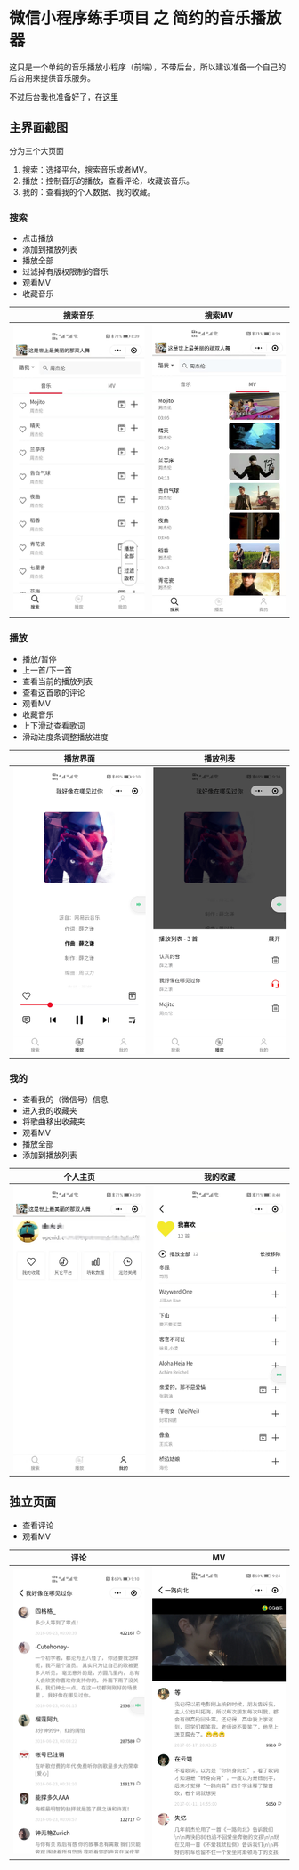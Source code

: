 # 微信小程序练手项目 之 简约的音乐播放器
这只是一个单纯的音乐播放小程序（前端），不带后台，所以建议准备一个自己的后台用来提供音乐服务。

不过后台我也准备好了，在[这里](https://github.com/jindada1/Relaxion)

## 主界面截图

分为三个大页面

1. 搜索：选择平台，搜索音乐或者MV。
2. 播放：控制音乐的播放，查看评论，收藏该音乐。
3. 我的：查看我的个人数据、我的收藏。

### 搜索

+ 点击播放
+ 添加到播放列表
+ 播放全部
+ 过滤掉有版权限制的音乐
+ 观看MV
+ 收藏音乐

搜索音乐             |  搜索MV       
:-------------------------:|:-------------------------:
![](readme/微信图片_20210312204346.jpg)  |  ![](readme/微信图片_20210312204404.jpg)

### 播放

+ 播放/暂停
+ 上一首/下一首
+ 查看当前的播放列表
+ 查看这首歌的评论
+ 观看MV
+ 收藏音乐
+ 上下滑动查看歌词
+ 滑动进度条调整播放进度

播放界面             |  播放列表       
:-------------------------:|:-------------------------:
![](readme/微信图片_20210312204409.jpg)  |  ![](readme/微信图片_20210312204438.jpg)

### 我的

+ 查看我的（微信号）信息
+ 进入我的收藏夹
+ 将歌曲移出收藏夹
+ 观看MV
+ 播放全部
+ 添加到播放列表

个人主页             |  我的收藏       
:-------------------------:|:-------------------------:
![](readme/微信图片_20210312204413.jpg)  |  ![](readme/微信图片_20210312204444.jpg)


## 独立页面

+ 查看评论
+ 观看MV


评论            |  MV       
:-------------------------:|:-------------------------:
![](readme/微信图片_20210312204433.jpg)  |  ![](readme/微信图片_20210312212423.jpg)
